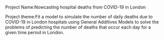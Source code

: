  Project Name:Nowcasting hospital deaths from  COVID-19 in London
 
 Project theme:Fit a model to simulate the number of daily deaths due to COVID-19 in London hospitals using General Additives Models to solve the problems of predicting the number of deaths that occur each day for a given time period in London.
